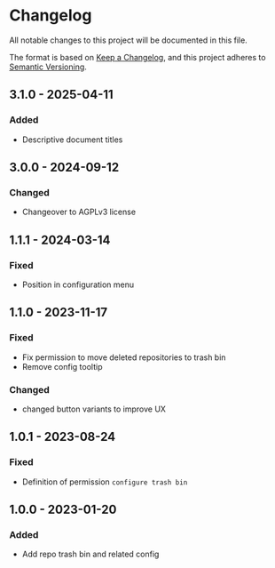# Changelog
All notable changes to this project will be documented in this file.

The format is based on [Keep a Changelog](https://keepachangelog.com/en/1.0.0/),
and this project adheres to [Semantic Versioning](https://semver.org/spec/v2.0.0.html).

## 3.1.0 - 2025-04-11
### Added
- Descriptive document titles

## 3.0.0 - 2024-09-12
### Changed
- Changeover to AGPLv3 license

## 1.1.1 - 2024-03-14
### Fixed
- Position in configuration menu

## 1.1.0 - 2023-11-17
### Fixed
- Fix permission to move deleted repositories to trash bin
- Remove config tooltip

### Changed
- changed button variants to improve UX

## 1.0.1 - 2023-08-24
### Fixed
- Definition of permission `configure trash bin`

## 1.0.0 - 2023-01-20
### Added
- Add repo trash bin and related config

